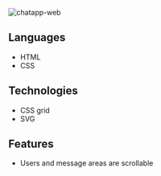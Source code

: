 ![chatapp-web](https://user-images.githubusercontent.com/71079290/176999059-8ccdc0b2-f9ad-4e46-8e63-461648785ece.jpg)


## Languages
- HTML
- CSS

## Technologies
- CSS grid
- SVG

## Features
- Users and message areas are scrollable
